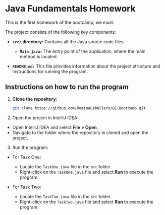 # Java Fundamentals Homework
This is the first homework of the bootcamp, we must:

The project consists of the following key components:
   
- **`src/` directory:** Contains all the Java source code files.
     
  - **`Main.java:`** The entry point of the application, where the main method is located.

- **`README.md:`** This file provides information about the project structure and instructions for running the program.
    
## Instructions on how to run the program
1. **Clone the repository:**
   ```bash
   git clone https://github.com/RominaCaballero/QE-Bootcamp.git
   ```
2. Open the project in IntelliJ IDEA:

- Open IntelliJ IDEA and select **File > Open**.
- Navigate to the folder where the repository is cloned and open the project.

3. Run the program:

- For Task One:
   - Locate the `TaskOne.java` file in the `src` folder.
   - Right-click on the `TaskOne.java` file and select **Run** to execute the program.

- For Task Two:
    - Locate the `TaskTwo.java` file in the `src` folder.
    - Right-click on the `TaskTwo.java` file and select **Run** to execute the program.
  

